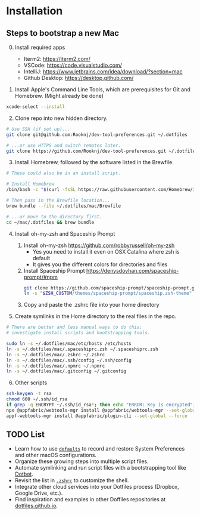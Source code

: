# Installation

## Steps to bootstrap a new Mac
0. Install required apps

    - Iterm2: https://iterm2.com/
    - VSCode: https://code.visualstudio.com/
    - IntelliJ: https://www.jetbrains.com/idea/download/?section=mac
    - Github Desktop: https://desktop.github.com/

1. Install Apple's Command Line Tools, which are prerequisites for Git and Homebrew. (Might already be done)

```zsh
xcode-select --install
```


2. Clone repo into new hidden directory.

```zsh
# Use SSH (if set up)...
git clone git@github.com:Rooknj/dev-tool-preferences.git ~/.dotfiles

# ...or use HTTPS and switch remotes later.
git clone https://github.com/Rooknj/dev-tool-preferences.git ~/.dotfiles
```

3. Install Homebrew, followed by the software listed in the Brewfile.

```zsh
# These could also be in an install script.

# Install Homebrew
/bin/bash -c "$(curl -fsSL https://raw.githubusercontent.com/Homebrew/install/HEAD/install.sh)"

# Then pass in the Brewfile location...
brew bundle --file ~/.dotfiles/mac/Brewfile

# ...or move to the directory first.
cd ~/mac/.dotfiles && brew bundle
```

4. Install oh-my-zsh and Spaceship Prompt
    1. Install oh-my-zsh https://github.com/robbyrussell/oh-my-zsh
        - Yes you need to install it even on OSX Catalina where zsh is default
        - It gives you the different colors for directories and files
    2. Install Spaceship Prompt https://denysdovhan.com/spaceship-prompt/#npm
        ```zsh
        git clone https://github.com/spaceship-prompt/spaceship-prompt.git "$ZSH_CUSTOM/themes/spaceship-prompt" --depth=1
        ln -s "$ZSH_CUSTOM/themes/spaceship-prompt/spaceship.zsh-theme" "$ZSH_CUSTOM/themes/spaceship.zsh-theme"
        ```
    3. Copy and paste the .zshrc file into your home directory


5. Create symlinks in the Home directory to the real files in the repo.

```zsh
# There are better and less manual ways to do this;
# investigate install scripts and bootstrapping tools.

sudo ln -s ~/.dotfiles/mac/etc/hosts /etc/hosts
ln -s ~/.dotfiles/mac/.spaceshiprc.zsh ~/.spaceshiprc.zsh
ln -s ~/.dotfiles/mac/.zshrc ~/.zshrc
ln -s ~/.dotfiles/mac/.ssh/config ~/.ssh/config
ln -s ~/.dotfiles/mac/.npmrc ~/.npmrc
ln -s ~/.dotfiles/mac/.gitconfig ~/.gitconfig
```

6. Other scripts
```zsh
ssh-keygen -t rsa
chmod 600 ~/.ssh/id_rsa
if grep -q ENCRYPT ~/.ssh/id_rsa*; then echo "ERROR: Key is encrypted"; else echo "Key is good."; fi
npx @appfabric/webtools-mgr install @appfabric/webtools-mgr --set-global --force
appf-webtools-mgr install @appfabric/plugin-cli --set-global --force

```

## TODO List

- Learn how to use [`defaults`](https://macos-defaults.com/#%F0%9F%99%8B-what-s-a-defaults-command) to record and restore System Preferences and other macOS configurations.
- Organize these growing steps into multiple script files.
- Automate symlinking and run script files with a bootstrapping tool like [Dotbot](https://github.com/anishathalye/dotbot).
- Revisit the list in [`.zshrc`](.zshrc) to customize the shell.
- Integrate other cloud services into your Dotfiles process (Dropbox, Google Drive, etc.).
- Find inspiration and examples in other Doffiles repositories at [dotfiles.github.io](https://dotfiles.github.io/).
